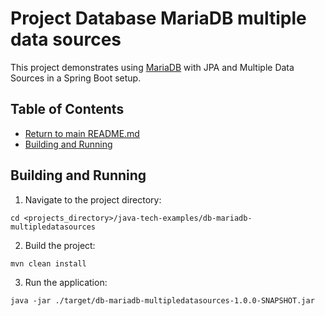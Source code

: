 # Project Database MariaDB multiple data sources
This project demonstrates using [MariaDB](https://db-engines.com/en/system/MariaDB) with JPA and Multiple Data Sources in a Spring Boot setup.

## Table of Contents
* [Return to main README.md](../README.md#project-java-tech-examples)
* [Building and Running](#building-and-running)


## Building and Running

1. Navigate to the project directory:
```
cd <projects_directory>/java-tech-examples/db-mariadb-multipledatasources
```

2. Build the project:
```
mvn clean install
```

3. Run the application:
```
java -jar ./target/db-mariadb-multipledatasources-1.0.0-SNAPSHOT.jar
```
